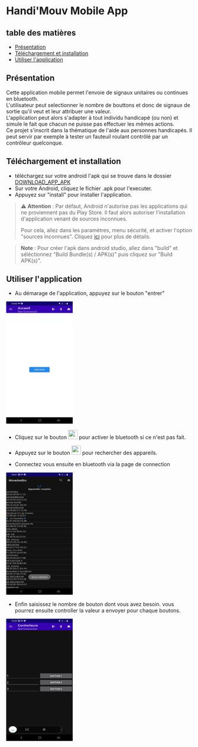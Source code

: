 # Handi'Mouv Mobile App
## table des matières

- [Présentation](#goal)
- [Téléchargement et installation](#download)
- [Utiliser l'application](#use)

## <a name="goal"></a>  Présentation

Cette application mobile permet l'envoie de signaux unitaires ou continues en bluetooth.<br>
L'utilisateur peut selectionner le nombre de bouttons et donc de signaux de sortie qu'il veut et leur attribuer une valeur.<br>
L'application peut alors s'adapter à tout individu handicapé (ou non) et simule le fait que chacun ne puisse pas effectuer les mêmes actions.<br>
Ce projet s'inscrit dans la thématique de l'aide aux personnes handicapés. Il peut servir par exemple à tester un fauteuil roulant contrôlé par un contrôleur quelconque.

## <a name="download"></a> Téléchargement et installation

* téléchargez sur votre android l'apk qui se trouve dans le dossier [DOWNLOAD_APP_APK](https://github.com/PolartJacques/ECE-PPE-MoveAndGo/tree/master/DOWNLOAD_APP_APK)
* Sur votre Android, cliquez le fichier .apk pour l'executer.
* Appuyez sur "install" pour installer l'application.

> :warning: **Attention** : Par défaut, Android n'autorise pas les applications qui ne proviennent pas du Play Store. Il faut alors autoriser l'installation d'application venant de sources inconnues. 
>
> Pour cela, allez dans les paramètres, menu sécurité, et activer l'option "sources inconnues". Cliquez [ici](https://www.frandroid.com/comment-faire/tutoriaux/231266_autoriserlessourcesinconnues) pour plus de détails.

> **Note** : Pour créer l'apk dans android studio, allez dans "build" et séléctionnez "Build Bundle(s) / APK(s)" puis cliquez sur "Build APK(s)".

## <a name="use"></a> Utiliser l'application

* Au démarage de l'application, appuyez sur le bouton "entrer"

<img width="180" height="330" src="https://github.com/PolartJacques/ECE-PPE-MoveAndGo/raw/master/.github/home_page.jpg">

* Cliquez sur le bouton <img width="25" height="25" src="https://user-images.githubusercontent.com/71266159/151390232-fd6ead72-5359-4c4c-8f66-151f76a996b7.PNG"> pour activer le bluetooth si ce n'est pas fait. 

* Appuyez sur le bouton <img width="25" height="25" src="https://user-images.githubusercontent.com/71266159/151390791-1c620555-a89d-48a8-8973-ca2fe329f6d1.PNG"> pour rechercher des appareils.

* Connectez vous ensuite en bluetooth via la page de connection

<img width="180" height="330" src="https://github.com/PolartJacques/ECE-PPE-MoveAndGo/raw/master/.github/bluetooth_connect.jpg">

* Enfin saisissez le nombre de bouton dont vous avez besoin. vous pourrez ensuite controller la valeur a envoyer pour chaque boutons.

<img width="180" height="330" src="https://github.com/PolartJacques/ECE-PPE-MoveAndGo/raw/master/.github/buttons.jpg">
